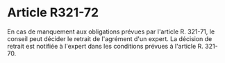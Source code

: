 # Article R321-72

En cas de manquement aux obligations prévues par l'article R. 321-71, le conseil peut décider le retrait de l'agrément d'un expert.   La décision de retrait est notifiée à l'expert dans les conditions prévues à l'article R. 321-70.